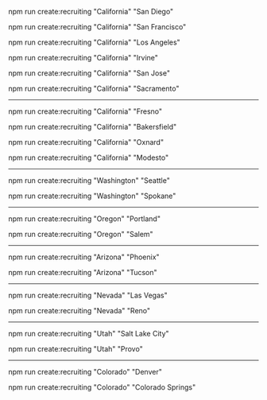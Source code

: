 npm run create:recruiting "California" "San Diego"

npm run create:recruiting "California" "San Francisco"

npm run create:recruiting "California" "Los Angeles"

npm run create:recruiting "California" "Irvine"

npm run create:recruiting "California" "San Jose"

npm run create:recruiting "California" "Sacramento"

---

npm run create:recruiting "California" "Fresno"

npm run create:recruiting "California" "Bakersfield"

npm run create:recruiting "California" "Oxnard"

npm run create:recruiting "California" "Modesto"

---

npm run create:recruiting "Washington" "Seattle"

npm run create:recruiting "Washington" "Spokane"

---

npm run create:recruiting "Oregon" "Portland"

npm run create:recruiting "Oregon" "Salem"

---

npm run create:recruiting "Arizona" "Phoenix"

npm run create:recruiting "Arizona" "Tucson"

---

npm run create:recruiting "Nevada" "Las Vegas"

npm run create:recruiting "Nevada" "Reno"

---

npm run create:recruiting "Utah" "Salt Lake City"

npm run create:recruiting "Utah" "Provo"

---

npm run create:recruiting "Colorado" "Denver"

npm run create:recruiting "Colorado" "Colorado Springs"


